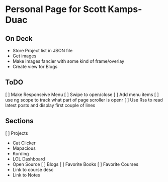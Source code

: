 # Personal Page for Scott Kamps-Duac

## On Deck
 - Store Project list in JSON file
 - Get images
 - Make images fancier with some kind of frame/overlay
 - Create view for Blogs


## ToDO

[ ] Make Responseive Menu
	[ ] Swipe to open/close
	[ ] Add menu items
	[ ] use ng scope to track what part of page scroller is openr
[ ] Use Rss to read latest posts and display first couple of lines

## Sections

[ ] Projects
 - Cat Clicker
 - Mapacious
 - Kording
 - LOL Dashboard
 - Open Source
[ ] Blogs
[ ] Favorite Books
[ ] Favorite Courses
 - Link to course desc
 - Link to Notes


